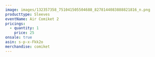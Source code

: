 ```yaml
---
image: images/132357358_751041505504688_8278144083888821816_n.png
producttype: Sleeves
eventName: Air Comiket 2
pricings:
  - quantity: 1
    price: 25
onsale: true
asin: s-p-x-Fkk2o
merchandise: comiket
---
```

